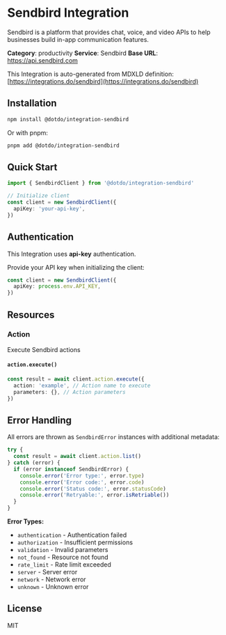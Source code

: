 # Sendbird Integration

Sendbird is a platform that provides chat, voice, and video APIs to help businesses build in-app communication features.

**Category**: productivity
**Service**: Sendbird
**Base URL**: https://api.sendbird.com

This Integration is auto-generated from MDXLD definition: [https://integrations.do/sendbird](https://integrations.do/sendbird)

## Installation

```bash
npm install @dotdo/integration-sendbird
```

Or with pnpm:

```bash
pnpm add @dotdo/integration-sendbird
```

## Quick Start

```typescript
import { SendbirdClient } from '@dotdo/integration-sendbird'

// Initialize client
const client = new SendbirdClient({
  apiKey: 'your-api-key',
})
```

## Authentication

This Integration uses **api-key** authentication.

Provide your API key when initializing the client:

```typescript
const client = new SendbirdClient({
  apiKey: process.env.API_KEY,
})
```

## Resources

### Action

Execute Sendbird actions

#### `action.execute()`

```typescript
const result = await client.action.execute({
  action: 'example', // Action name to execute
  parameters: {}, // Action parameters
})
```

## Error Handling

All errors are thrown as `SendbirdError` instances with additional metadata:

```typescript
try {
  const result = await client.action.list()
} catch (error) {
  if (error instanceof SendbirdError) {
    console.error('Error type:', error.type)
    console.error('Error code:', error.code)
    console.error('Status code:', error.statusCode)
    console.error('Retryable:', error.isRetriable())
  }
}
```

**Error Types:**

- `authentication` - Authentication failed
- `authorization` - Insufficient permissions
- `validation` - Invalid parameters
- `not_found` - Resource not found
- `rate_limit` - Rate limit exceeded
- `server` - Server error
- `network` - Network error
- `unknown` - Unknown error

## License

MIT
